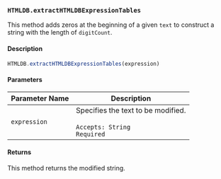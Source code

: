 ### `HTMLDB.extractHTMLDBExpressionTables`

This method adds zeros at the beginning of a given `text` to construct a string with the length of `digitCount`.

#### Description

```javascript
HTMLDB.extractHTMLDBExpressionTables(expression)
```

#### Parameters

| Parameter Name             | Description                               |
| -------------------------- | ----------------------------------------- |
| `expression` | Specifies the text to be modified.<br><br>`Accepts: String`<br>`Required` |

#### Returns

This method returns the modified string.